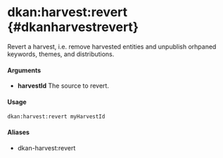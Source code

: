 # dkan:harvest:revert {#dkanharvestrevert}

Revert a harvest, i.e. remove harvested entities and unpublish orhpaned keywords, themes, and distributions.

#### Arguments

- **harvestId** The source to revert.

#### Usage

    dkan:harvest:revert myHarvestId

#### Aliases

- dkan-harvest:revert
